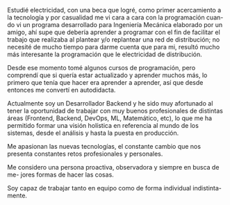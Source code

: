 
Estudié electricidad, con una beca que logré, como primer acercamiento a
la tecnología y por casualidad me vi cara a cara con la programación cuan-
do vi un programa desarrollado para Ingeniería Mecánica elaborado por un
amigo, ahí supe que debería aprender a programar con el fin de facilitar el
trabajo que realizaba al plantear y/o replantear una red de distribución; no
necesité de mucho tiempo para darme cuenta que para mi, resultó mucho
más interesante la programación que le electricidad de distribución.

Desde ese momento tomé algunos cursos de programación, pero comprendí
que si quería estar actualizado y aprender muchos más, lo primero que tenía
que hacer era aprender a aprender, así que desde entonces me convertí en
autodidacta.

Actualmente soy un Desarrollador Backend y he sido muy afortunado al tener
la oportunidad de trabajar con muy buenos profesionales de distintas áreas
(Frontend, Backend, DevOps, ML, Matemático, etc), lo que me ha permitido
formar una visión holística en referencia al mundo de los sistemas, desde el
análisis y hasta la puesta en producción.

Me apasionan las nuevas tecnologías, el constante cambio que nos presenta
constantes retos profesionales y personales.

Me considero una persona proactiva, observadora y siempre en busca de me-
jores formas de hacer las cosas.

Soy capaz de trabajar tanto en equipo como de forma individual indistinta-
mente.

<!--
**jeastman19/jeastman19** is a ✨ _special_ ✨ repository because its `README.md` (this file) appears on your GitHub profile.

Here are some ideas to get you started:

- 🔭 I’m currently working on ...
- 🌱 I’m currently learning ...
- 👯 I’m looking to collaborate on ...
- 🤔 I’m looking for help with ...
- 💬 Ask me about ...
- 📫 How to reach me: ...
- 😄 Pronouns: ...
- ⚡ Fun fact: ...
-->

